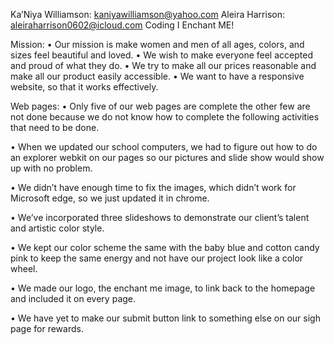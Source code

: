 Ka’Niya Williamson: kaniyawilliamson@yahoo.com
Aleira Harrison: aleiraharrison0602@icloud.com
Coding I
Enchant ME!

Mission:
•	Our mission is make women and men of all ages, colors, and sizes feel beautiful and loved.
•	We wish to make everyone feel accepted and proud of what they do.
•	We try to make all our prices reasonable and make all our product easily accessible.
•	We want to have a responsive website, so that it works effectively.

Web pages:
•	Only five of our web pages are complete the other few are not done because we do not know how to complete the following activities that need to be done.

•	When we updated our school computers, we had to figure out how to do an explorer webkit on our pages so our pictures and slide show would show up with no problem.

•	We didn’t have enough time to fix the images, which didn’t work for Microsoft edge, so we just updated it in chrome.

•	We’ve incorporated three slideshows to demonstrate our client’s talent and artistic color style.

•	We kept our color scheme the same with the baby blue and cotton candy pink to keep the same energy and not have our project look like a color wheel.

•	We made our logo, the enchant me image, to link back to the homepage and included it on every page.

•	We have yet to make our submit button link to something else on our sigh page for rewards.
